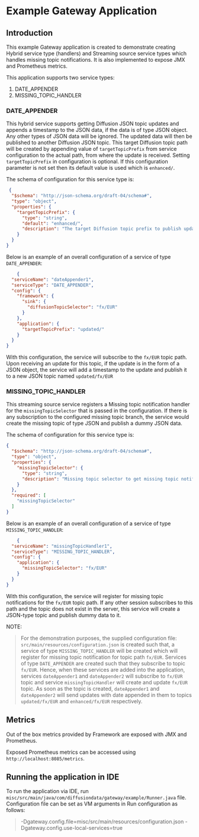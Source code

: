 # Example Gateway Application

## Introduction

This example Gateway application is created to demonstrate creating Hybrid
service type (handlers) and Streaming source service types which handles missing
topic notifications. It is also implemented to expose JMX and Prometheus metrics.

This application supports two service types:

1. DATE_APPENDER
2. MISSING_TOPIC_HANDLER

### DATE_APPENDER

This hybrid service supports getting Diffusion JSON topic updates and appends
a timestamp to the JSON data, if the data is of type JSON object. Any other types of JSON data will be ignored. The updated data will then be
published to another Diffusion JSON topic. This target Diffusion topic path will
be created by appending value of `targetTopicPrefix` from service configuration
to the actual path, from where the update is received. Setting `targetTopicPrefix` in configuration is optional. If this configuration parameter is not set then its default value is used which is `enhanced/`.

The schema of configuration for this service type is:

```json
 {
  "$schema": "http://json-schema.org/draft-04/schema#",
  "type": "object",
  "properties": {
    "targetTopicPrefix": {
      "type": "string",
      "default": "enhanced/",
      "description": "The target Diffusion topic prefix to publish updates to. This prefix is appended to the topic path from which the update is received, creating a new topic path. The updated data is then published to the newly created topic path"
    }
  }
}
```

Below is an example of an overall configuration of a service of
type `DATE_APPENDER`:

```json
    {
  "serviceName": "dateAppender1",
  "serviceType": "DATE_APPENDER",
  "config": {
    "framework": {
      "sink": {
        "diffusionTopicSelector": "fx/EUR"
      }
    },
    "application": {
      "targetTopicPrefix": "updated/"
    }
  }
}
```

With this configuration, the service will subscribe to the `fx/EUR` topic path.
Upon receiving an update for this topic, if the update is in the form of a JSON
object, the service will add a timestamp to the update and publish it to a new
JSON topic named `updated/fx/EUR`

### MISSING_TOPIC_HANDLER

This streaming source service registers a Missing topic notification handler for
the `missingTopicSelector` that is passed in the configuration. If there is any
subscription to the configured missing topic branch, the service would create
the missing topic of type JSON and publish a dummy JSON data.

The schema of configuration for this service type is:

```json
{
  "$schema": "http://json-schema.org/draft-04/schema#",
  "type": "object",
  "properties": {
    "missingTopicSelector": {
      "type": "string",
      "description": "Missing topic selector to get missing topic notifications"
    }
  },
  "required": [
    "missingTopicSelector"
  ]
}
```

Below is an example of an overall configuration of a service of
type `MISSING_TOPIC_HANDLER`:

```json
    {
  "serviceName": "missingTopicHandler1",
  "serviceType": "MISSING_TOPIC_HANDLER",
  "config": {
    "application": {
      "missingTopicSelector": "fx/EUR"
    }
  }
}
```

With this configuration, the service will register for missing topic
notifications for the `fx/EUR` topic path. If any other session subscribes to
this path and the topic does not exist in the server, this service will create a
JSON-type topic and publish dummy data to it.

NOTE:
> For the demonstration purposes, the supplied configuration file: `src/main/resources/configuration.json` is created such that, a service of type `MISSING_TOPIC_HANDLER` will be created which will register for missing topic notification for topic path `fx/EUR`. Services of type `DATE_APPENDER` are created such that they subscribe to topic `fx/EUR`. Hence, when these services are added into the application, services `dateAppender1` and `dateAppender2` will subscribe to `fx/EUR` topic and service `missingTopicHandler` will create and update `fx/EUR` topic. As soon as the topic is created, `dateAppender1` and `dateAppender2` will send updates with date appended in them to topics `updated/fx/EUR` and `enhanced/fx/EUR` respectively. 

## Metrics
Out of the box metrics provided by Framework are exposed with JMX and Prometheus. 

Exposed Prometheus metrics can be accessed using `http://localhost:8085/metrics`.

## Running the application in IDE
To run the application via IDE, run `misc/src/main/java/com/diffusiondata/gateway/example/Runner.java` file. Configuration file can be set as VM arguments in Run configuration as follows:

> -Dgateway.config.file=misc/src/main/resources/configuration.json -Dgateway.config.use-local-services=true